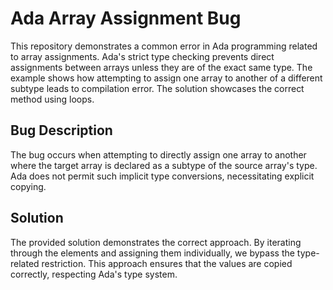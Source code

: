 # Ada Array Assignment Bug

This repository demonstrates a common error in Ada programming related to array assignments.  Ada's strict type checking prevents direct assignments between arrays unless they are of the exact same type. The example shows how attempting to assign one array to another of a different subtype leads to compilation error. The solution showcases the correct method using loops.

## Bug Description

The bug occurs when attempting to directly assign one array to another where the target array is declared as a subtype of the source array's type. Ada does not permit such implicit type conversions, necessitating explicit copying.

## Solution

The provided solution demonstrates the correct approach. By iterating through the elements and assigning them individually, we bypass the type-related restriction. This approach ensures that the values are copied correctly, respecting Ada's type system.